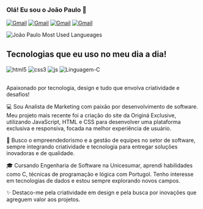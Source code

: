 ### Olá! Eu sou o João Paulo 👋


[![Gmail](https://img.shields.io/badge/Gmail-D14836?style=for-the-badge&logo=gmail&logoColor=white)](mailto:joaopaulotraguetta14@gmail.com)
[![Gmail](https://img.shields.io/badge/WhatsApp-25D366?style=for-the-badge&logo=whatsapp&logoColor=white)](https://wa.me/5544988490710)
[![Gmail](https://img.shields.io/badge/LinkedIn-0077B5?style=for-the-badge&logo=linkedin&logoColor=white)](www.linkedin.com/in/joaopaulotr)
[![Gmail](https://img.shields.io/badge/Instagram-E4405F?style=for-the-badge&logo=instagram&logoColor=white)](https://instagram.com/jaotr)

![João Paulo Most Used Langueages](https://github-readme-stats.vercel.app/api/top-langs/?username=joaopaulotr&theme=dracula)

## Tecnologias que eu uso no meu dia a dia!

<div style="display: inline_block">
    <img align="center" alt="html5" src="https://img.shields.io/badge/HTML5-E34F26?style=for-the-badge&logo=html5&logoColor=white"/>
     <img align="center" alt="css3" src="https://img.shields.io/badge/CSS3-1572B6?style=for-the-badge&logo=css3&logoColor=white"/>
      <img align="center" alt="js" src="https://img.shields.io/badge/JavaScript-F7DF1E?style=for-the-badge&logo=javascript&logoColor=black"/>
       <img align="center" alt="Linguagem-C" src="https://img.shields.io/badge/C-00599C?style=for-the-badge&logo=c&logoColor=white"/>
</div>
</br>

Apaixonado por tecnologia, design e tudo que envolva criatividade e desafios!
 
💻 Sou Analista de Marketing com paixão por desenvolvimento de software. Meu projeto mais recente foi a criação do site da Originá Exclusive, utilizando JavaScript, HTML e CSS para desenvolver uma plataforma exclusiva e responsiva, focada na melhor experiência de usuário.

🚀 Busco o empreendedorismo e a gestão de equipes no setor de software, sempre integrando criatividade e tecnologia para entregar soluções inovadoras e de qualidade.

🎓 Cursando Engenharia de Software na Unicesumar, aprendi habilidades como C, técnicas de programação e lógica com Portugol. Tenho interesse em tecnologias de dados e estou sempre explorando novos campos.

✨ Destaco-me pela criatividade em design e pela busca por inovações que agreguem valor aos projetos.
